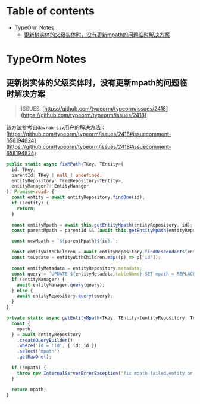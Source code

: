 # Table of contents

- [TypeOrm Notes](#typeorm-notes)
  - [更新树实体的父级实体时，没有更新mpath的问题临时解决方案](更新树实体的父级实体时没有更新mpath的问题临时解决方案)

# TypeOrm Notes

## 更新树实体的父级实体时，没有更新mpath的问题临时解决方案

> ISSUES: [https://github.com/typeorm/typeorm/issues/2418](https://github.com/typeorm/typeorm/issues/2418)

该方法参考自`davran-siv`用户的解决方法：[https://github.com/typeorm/typeorm/issues/2418#issuecomment-658194824](https://github.com/typeorm/typeorm/issues/2418#issuecomment-658194824)

```ts
public static async fixMPath<TKey, TEntity>(
  id: TKey,
  parentId: TKey | null | undefined,
  entityRepository: TreeRepository<TEntity>,
  entityManager?: EntityManager,
): Promise<void> {
  const entity = await entityRepository.findOne(id);
  if (!entity) {
    return;
  }

  const entityMpath = await this.getEntityMpath(entityRepository, id);
  const parentMpath = parentId && (await this.getEntityMpath(entityRepository, parentId));

  const newMpath = `${parentMpath}${id}.`;

  const entityWithChildren = await entityRepository.findDescendants(entity);
  const toUpdate = entityWithChildren.map((p) => p['id']);

  const entityMetadata = entityRepository.metadata;
  const query = `UPDATE ${entityMetadata.tableName} SET mpath = REPLACE(mpath, '${entityMpath}', '${newMpath}')  WHERE ${entityMetadata.tableName}.id IN (${toUpdate.join(',')})`;
  if (entityManager) {
    await entityManager.query(query);
  } else {
    await entityRepository.query(query);
  }
}

private static async getEntityMpath<TKey, TEntity>(entityRepository: TreeRepository<TEntity>, id: TKey): Promise<string> {
  const {
    mpath,
  } = await entityRepository
    .createQueryBuilder()
    .where('id = :id', { id: id })
    .select('mpath')
    .getRawOne();

  if (!mpath) {
    throw new InternalServerErrorException('fix mpath failed,entity or mpath not found.');
  }

  return mpath;
}
```
